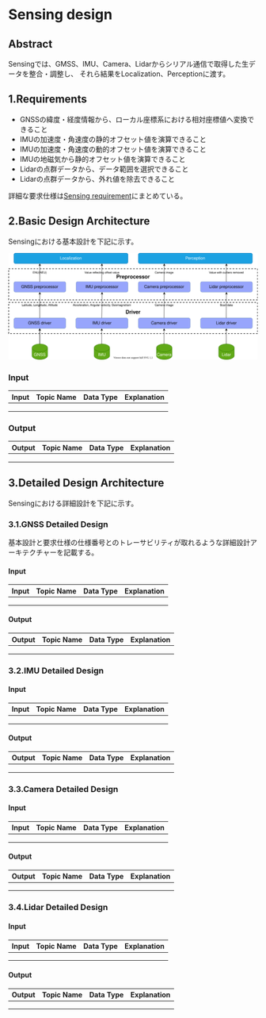 # Sensing design

## Abstract
Sensingでは、GMSS、IMU、Camera、Lidarからシリアル通信で取得した生データを整合・調整し、
それら結果をLocalization、Perceptionに渡す。

## 1.Requirements

- GNSSの緯度・経度情報から、ローカル座標系における相対座標値へ変換できること
- IMUの加速度・角速度の静的オフセット値を演算できること
- IMUの加速度・角速度の動的オフセット値を演算できること
- IMUの地磁気から静的オフセット値を演算できること
- Lidarの点群データから、データ範囲を選択できること
- Lidarの点群データから、外れ値を除去できること

詳細な要求仕様は[Sensing requirement](https://arcanain.github.io/arcanain-documentation/requirement/Sensing/)にまとめている。

## 2.Basic Design Architecture
Sensingにおける基本設計を下記に示す。

![SensingBasicDesign](image/sensing_basic_design.drawio.svg)

### Input
| Input | Topic Name | Data Type | Explanation |
| --- | --- | --- | --- | 
|  |  |  |  |
|  |  |  |  |
|  |  |  |  |

### Output
| Output | Topic Name | Data Type | Explanation |
| --- | --- | --- | --- | 
|  |  |  |  |
|  |  |  |  |
|  |  |  |  |

## 3.Detailed Design Architecture
Sensingにおける詳細設計を下記に示す。

### 3.1.GNSS Detailed Design
基本設計と要求仕様の仕様番号とのトレーサビリティが取れるような詳細設計アーキテクチャーを記載する。

#### Input
| Input | Topic Name | Data Type | Explanation |
| --- | --- | --- | --- | 
|  |  |  |  |
|  |  |  |  |
|  |  |  |  |

#### Output
| Output | Topic Name | Data Type | Explanation |
| --- | --- | --- | --- | 
|  |  |  |  |
|  |  |  |  |
|  |  |  |  |

### 3.2.IMU Detailed Design

#### Input
| Input | Topic Name | Data Type | Explanation |
| --- | --- | --- | --- | 
|  |  |  |  |
|  |  |  |  |
|  |  |  |  |

#### Output
| Output | Topic Name | Data Type | Explanation |
| --- | --- | --- | --- | 
|  |  |  |  |
|  |  |  |  |
|  |  |  |  |

### 3.3.Camera Detailed Design

#### Input
| Input | Topic Name | Data Type | Explanation |
| --- | --- | --- | --- | 
|  |  |  |  |
|  |  |  |  |
|  |  |  |  |

#### Output
| Output | Topic Name | Data Type | Explanation |
| --- | --- | --- | --- | 
|  |  |  |  |
|  |  |  |  |
|  |  |  |  |

### 3.4.Lidar Detailed Design

#### Input
| Input | Topic Name | Data Type | Explanation |
| --- | --- | --- | --- | 
|  |  |  |  |
|  |  |  |  |
|  |  |  |  |

#### Output
| Output | Topic Name | Data Type | Explanation |
| --- | --- | --- | --- | 
|  |  |  |  |
|  |  |  |  |
|  |  |  |  |